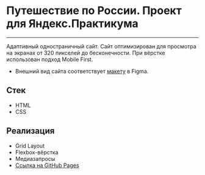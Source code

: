 # Путешествие по России. Проект для Яндекс.Практикума
***
Адаптивный одностраничный сайт. Сайт оптимизирован для просмотра на экранах от 320 пикселей до бесконечности. При вёрстке использован подход Mobile First.
+ Внешний вид сайта соответствует [макету](https://www.figma.com/file/5S2WSbEFL6awjVWJ0NWL8Q/Sprint-3_-Russia-_-desktop-%2B-mobile?node-id=28503%3A0) в Figma.
## Стек
+ HTML
+ CSS
## Реализация
+ Grid Layout
+ Flexbox-вёрстка
+ Медиазапросы
+ [Ссылка на GitHub Pages](https://stelsp.github.io/russian-travel/)
